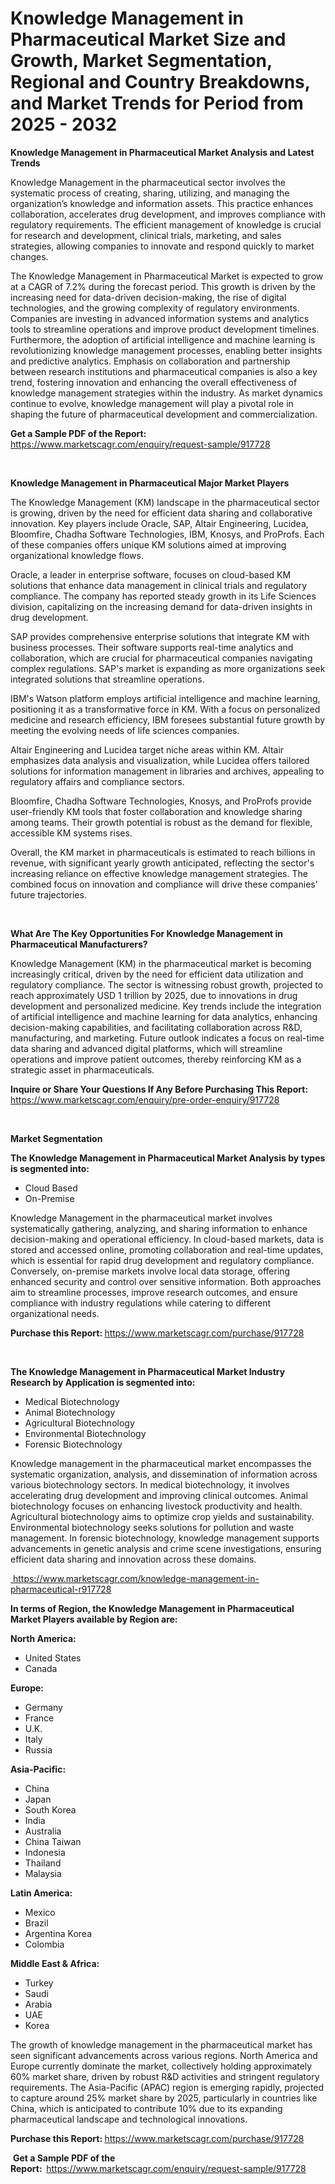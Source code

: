 <p><h1>Knowledge Management in Pharmaceutical Market Size and Growth, Market Segmentation, Regional and Country Breakdowns, and Market Trends for Period from 2025 -  2032</h1></p><p><strong>Knowledge Management in Pharmaceutical Market Analysis and Latest Trends</strong></p>
<p><p>Knowledge Management in the pharmaceutical sector involves the systematic process of creating, sharing, utilizing, and managing the organization’s knowledge and information assets. This practice enhances collaboration, accelerates drug development, and improves compliance with regulatory requirements. The efficient management of knowledge is crucial for research and development, clinical trials, marketing, and sales strategies, allowing companies to innovate and respond quickly to market changes.</p><p>The Knowledge Management in Pharmaceutical Market is expected to grow at a CAGR of 7.2% during the forecast period. This growth is driven by the increasing need for data-driven decision-making, the rise of digital technologies, and the growing complexity of regulatory environments. Companies are investing in advanced information systems and analytics tools to streamline operations and improve product development timelines. Furthermore, the adoption of artificial intelligence and machine learning is revolutionizing knowledge management processes, enabling better insights and predictive analytics. Emphasis on collaboration and partnership between research institutions and pharmaceutical companies is also a key trend, fostering innovation and enhancing the overall effectiveness of knowledge management strategies within the industry. As market dynamics continue to evolve, knowledge management will play a pivotal role in shaping the future of pharmaceutical development and commercialization.</p></p>
<p><strong>Get a Sample PDF of the Report:&nbsp;</strong> <a href="https://www.marketscagr.com/enquiry/request-sample/917728?utm_campaign=3212&utm_medium=2&utm_source=Github&utm_content=ia&utm_term=18042025&utm_id=knowledge-management-in-pharmaceutical">https://www.marketscagr.com/enquiry/request-sample/917728</a></p>
<p>&nbsp;</p>
<p><strong>Knowledge Management in Pharmaceutical Major Market Players</strong></p>
<p><p>The Knowledge Management (KM) landscape in the pharmaceutical sector is growing, driven by the need for efficient data sharing and collaborative innovation. Key players include Oracle, SAP, Altair Engineering, Lucidea, Bloomfire, Chadha Software Technologies, IBM, Knosys, and ProProfs. Each of these companies offers unique KM solutions aimed at improving organizational knowledge flows.</p><p>Oracle, a leader in enterprise software, focuses on cloud-based KM solutions that enhance data management in clinical trials and regulatory compliance. The company has reported steady growth in its Life Sciences division, capitalizing on the increasing demand for data-driven insights in drug development.</p><p>SAP provides comprehensive enterprise solutions that integrate KM with business processes. Their software supports real-time analytics and collaboration, which are crucial for pharmaceutical companies navigating complex regulations. SAP's market is expanding as more organizations seek integrated solutions that streamline operations.</p><p>IBM's Watson platform employs artificial intelligence and machine learning, positioning it as a transformative force in KM. With a focus on personalized medicine and research efficiency, IBM foresees substantial future growth by meeting the evolving needs of life sciences companies.</p><p>Altair Engineering and Lucidea target niche areas within KM. Altair emphasizes data analysis and visualization, while Lucidea offers tailored solutions for information management in libraries and archives, appealing to regulatory affairs and compliance sectors. </p><p>Bloomfire, Chadha Software Technologies, Knosys, and ProProfs provide user-friendly KM tools that foster collaboration and knowledge sharing among teams. Their growth potential is robust as the demand for flexible, accessible KM systems rises.</p><p>Overall, the KM market in pharmaceuticals is estimated to reach billions in revenue, with significant yearly growth anticipated, reflecting the sector's increasing reliance on effective knowledge management strategies. The combined focus on innovation and compliance will drive these companies' future trajectories.</p></p>
<p>&nbsp;</p>
<p><strong>What Are The Key Opportunities For Knowledge Management in Pharmaceutical Manufacturers?</strong></p>
<p><p>Knowledge Management (KM) in the pharmaceutical market is becoming increasingly critical, driven by the need for efficient data utilization and regulatory compliance. The sector is witnessing robust growth, projected to reach approximately USD 1 trillion by 2025, due to innovations in drug development and personalized medicine. Key trends include the integration of artificial intelligence and machine learning for data analytics, enhancing decision-making capabilities, and facilitating collaboration across R&D, manufacturing, and marketing. Future outlook indicates a focus on real-time data sharing and advanced digital platforms, which will streamline operations and improve patient outcomes, thereby reinforcing KM as a strategic asset in pharmaceuticals.</p></p>
<p><strong>Inquire or Share Your Questions If Any Before Purchasing This Report:</strong> <a href="https://www.marketscagr.com/enquiry/pre-order-enquiry/917728?utm_campaign=3212&utm_medium=2&utm_source=Github&utm_content=ia&utm_term=18042025&utm_id=knowledge-management-in-pharmaceutical">https://www.marketscagr.com/enquiry/pre-order-enquiry/917728</a></p>
<p>&nbsp;</p>
<p><strong>Market Segmentation</strong></p>
<p><strong>The Knowledge Management in Pharmaceutical Market Analysis by types is segmented into:</strong></p>
<p><ul><li>Cloud Based</li><li>On-Premise</li></ul></p>
<p><p>Knowledge Management in the pharmaceutical market involves systematically gathering, analyzing, and sharing information to enhance decision-making and operational efficiency. In cloud-based markets, data is stored and accessed online, promoting collaboration and real-time updates, which is essential for rapid drug development and regulatory compliance. Conversely, on-premise markets involve local data storage, offering enhanced security and control over sensitive information. Both approaches aim to streamline processes, improve research outcomes, and ensure compliance with industry regulations while catering to different organizational needs.</p></p>
<p><strong>Purchase this Report:&nbsp;</strong><a href="https://www.marketscagr.com/purchase/917728?utm_campaign=3212&utm_medium=2&utm_source=Github&utm_content=ia&utm_term=18042025&utm_id=knowledge-management-in-pharmaceutical">https://www.marketscagr.com/purchase/917728</a></p>
<p>&nbsp;</p>
<p><strong>The Knowledge Management in Pharmaceutical Market Industry Research by Application is segmented into:</strong></p>
<p><ul><li>Medical Biotechnology</li><li>Animal Biotechnology</li><li>Agricultural Biotechnology</li><li>Environmental Biotechnology</li><li>Forensic Biotechnology</li></ul></p>
<p><p>Knowledge management in the pharmaceutical market encompasses the systematic organization, analysis, and dissemination of information across various biotechnology sectors. In medical biotechnology, it involves accelerating drug development and improving clinical outcomes. Animal biotechnology focuses on enhancing livestock productivity and health. Agricultural biotechnology aims to optimize crop yields and sustainability. Environmental biotechnology seeks solutions for pollution and waste management. In forensic biotechnology, knowledge management supports advancements in genetic analysis and crime scene investigations, ensuring efficient data sharing and innovation across these domains.</p></p>
<p><a href="https://www.marketscagr.com/knowledge-management-in-pharmaceutical-r917728?utm_campaign=3212&utm_medium=2&utm_source=Github&utm_content=ia&utm_term=18042025&utm_id=knowledge-management-in-pharmaceutical">&nbsp;https://www.marketscagr.com/knowledge-management-in-pharmaceutical-r917728</a></p>
<p><strong>In terms of Region, the Knowledge Management in Pharmaceutical Market Players available by Region are:</strong></p>
<p>
    <p> <strong> North America: </strong>
        <ul>
            <li>United States</li>
            <li>Canada</li>
        </ul>
        </p> 
    <p> <strong> Europe: </strong>
        <ul>
            <li>Germany</li>
            <li>France</li>
            <li>U.K.</li>
            <li>Italy</li>
            <li>Russia</li>
        </ul>
        </p> 
    <p> <strong> Asia-Pacific: </strong>
        <ul>
            <li>China</li>
            <li>Japan</li>
            <li>South Korea</li>
            <li>India</li>
            <li>Australia</li>
            <li>China Taiwan</li>
            <li>Indonesia</li>
            <li>Thailand</li>
            <li>Malaysia</li>
        </ul>
        </p> 
    <p> <strong> Latin America: </strong>
        <ul>
            <li>Mexico</li>
            <li>Brazil</li>
            <li>Argentina Korea</li>
            <li>Colombia</li>
        </ul>
        </p> 
    <p> <strong> Middle East & Africa: </strong>
        <ul>
            <li>Turkey</li>
            <li>Saudi</li>
            <li>Arabia</li>
            <li>UAE</li>
            <li>Korea</li>
        </ul>
    </p>
    </p>
<p><p>The growth of knowledge management in the pharmaceutical market has seen significant advancements across various regions. North America and Europe currently dominate the market, collectively holding approximately 60% market share, driven by robust R&D activities and stringent regulatory requirements. The Asia-Pacific (APAC) region is emerging rapidly, projected to capture around 25% market share by 2025, particularly in countries like China, which is anticipated to contribute 10% due to its expanding pharmaceutical landscape and technological innovations.</p></p>
<p><strong>Purchase this Report: </strong><a href="https://www.marketscagr.com/purchase/917728?utm_campaign=3212&utm_medium=2&utm_source=Github&utm_content=ia&utm_term=18042025&utm_id=knowledge-management-in-pharmaceutical">https://www.marketscagr.com/purchase/917728</a></p>
<p>&nbsp;<strong>Get a Sample PDF of the Report:&nbsp;&nbsp;</strong><a href="https://www.marketscagr.com/enquiry/request-sample/917728?utm_campaign=3212&utm_medium=2&utm_source=Github&utm_content=ia&utm_term=18042025&utm_id=knowledge-management-in-pharmaceutical">https://www.marketscagr.com/enquiry/request-sample/917728</a></p>
<p><strong></strong></p>
<p><p></p><p></p><p></p></p>